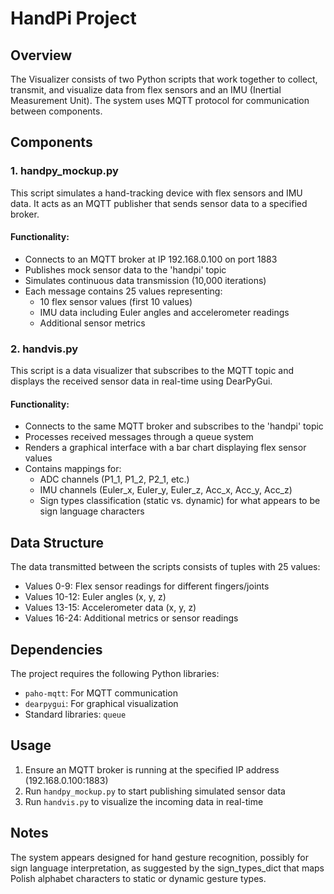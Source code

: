 # HandPi Project

## Overview
The Visualizer consists of two Python scripts that work together to collect, transmit, and visualize data from flex sensors and an IMU (Inertial Measurement Unit). The system uses MQTT protocol for communication between components.

## Components

### 1. handpy_mockup.py
This script simulates a hand-tracking device with flex sensors and IMU data. It acts as an MQTT publisher that sends sensor data to a specified broker.

#### Functionality:
- Connects to an MQTT broker at IP 192.168.0.100 on port 1883
- Publishes mock sensor data to the 'handpi' topic
- Simulates continuous data transmission (10,000 iterations)
- Each message contains 25 values representing:
  - 10 flex sensor values (first 10 values)
  - IMU data including Euler angles and accelerometer readings
  - Additional sensor metrics

### 2. handvis.py
This script is a data visualizer that subscribes to the MQTT topic and displays the received sensor data in real-time using DearPyGui.

#### Functionality:
- Connects to the same MQTT broker and subscribes to the 'handpi' topic
- Processes received messages through a queue system
- Renders a graphical interface with a bar chart displaying flex sensor values
- Contains mappings for:
  - ADC channels (P1_1, P1_2, P2_1, etc.)
  - IMU channels (Euler_x, Euler_y, Euler_z, Acc_x, Acc_y, Acc_z)
  - Sign types classification (static vs. dynamic) for what appears to be sign language characters

## Data Structure
The data transmitted between the scripts consists of tuples with 25 values:
- Values 0-9: Flex sensor readings for different fingers/joints
- Values 10-12: Euler angles (x, y, z)
- Values 13-15: Accelerometer data (x, y, z)
- Values 16-24: Additional metrics or sensor readings

## Dependencies
The project requires the following Python libraries:
- `paho-mqtt`: For MQTT communication
- `dearpygui`: For graphical visualization
- Standard libraries: `queue`

## Usage
1. Ensure an MQTT broker is running at the specified IP address (192.168.0.100:1883)
2. Run `handpy_mockup.py` to start publishing simulated sensor data
3. Run `handvis.py` to visualize the incoming data in real-time

## Notes
The system appears designed for hand gesture recognition, possibly for sign language interpretation, as suggested by the sign_types_dict that maps Polish alphabet characters to static or dynamic gesture types.
